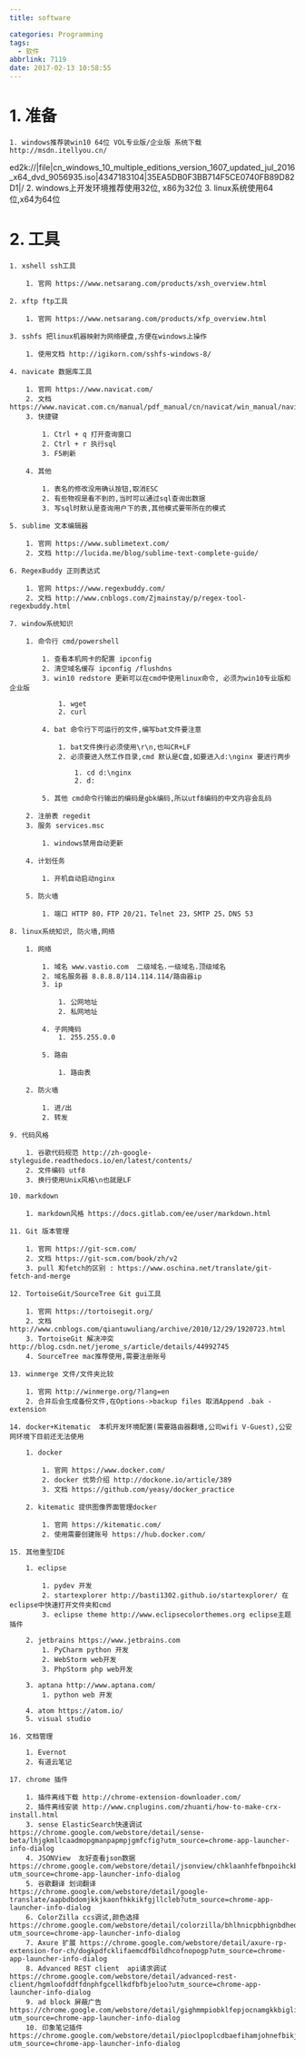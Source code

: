 ```yaml
---
title: software

categories: Programming
tags:
  - 软件
abbrlink: 7119
date: 2017-02-13 10:58:55
---
```


# 1. 准备
	1. windows推荐装win10 64位 VOL专业版/企业版 系统下载http://msdn.itellyou.cn/
ed2k://|file|cn_windows_10_multiple_editions_version_1607_updated_jul_2016_x64_dvd_9056935.iso|4347183104|35EA5DB0F3BB714F5CE0740FB89D82D1|/
	2. windows上开发环境推荐使用32位, x86为32位
	3. linux系统使用64位,x64为64位

# 2. 工具
	1. xshell ssh工具

		1. 官网 https://www.netsarang.com/products/xsh_overview.html

	2. xftp ftp工具

		1. 官网 https://www.netsarang.com/products/xfp_overview.html

	3. sshfs 把linux机器映射为网络硬盘,方便在windows上操作

		1. 使用文档 http://igikorn.com/sshfs-windows-8/

	4. navicate 数据库工具

		1. 官网 https://www.navicat.com/
		2. 文档 https://www.navicat.com.cn/manual/pdf_manual/cn/navicat/win_manual/navicat_cs.pdf
		3. 快捷键

			1. Ctrl + q 打开查询窗口
			2. Ctrl + r 执行sql
			3. F5刷新

		4. 其他

			1. 表名的修改没用确认按钮,取消ESC
			2. 有些物视是看不到的,当时可以通过sql查询出数据
			3. 写sql时默认是查询用户下的表,其他模式要带所在的模式

	5. sublime 文本编辑器

		1. 官网 https://www.sublimetext.com/
		2. 文档 http://lucida.me/blog/sublime-text-complete-guide/

	6. RegexBuddy 正则表达式

		1. 官网 https://www.regexbuddy.com/
		2. 文档 http://www.cnblogs.com/Zjmainstay/p/regex-tool-regexbuddy.html

	7. window系统知识

		1. 命令行 cmd/powershell

			1. 查看本机网卡的配置 ipconfig
			2. 清空域名缓存 ipconfig /flushdns
			3. win10 redstore 更新可以在cmd中使用linux命令, 必须为win10专业版和企业版

				1. wget
				2. curl

			4. bat 命令行下可运行的文件,编写bat文件要注意

				1. bat文件换行必须使用\r\n,也叫CR+LF
				2. 必须要进入然工作目录,cmd 默认是C盘,如要进入d:\nginx 要进行两步

					1. cd d:\nginx
					2. d:

			5. 其他 cmd命令行输出的编码是gbk编码,所以utf8编码的中文内容会乱码

		2. 注册表 regedit
		3. 服务 services.msc

			1. windows禁用自动更新

		4. 计划任务

			1. 开机自动启动nginx

		5. 防火墙

			1. 端口 HTTP 80，FTP 20/21，Telnet 23，SMTP 25，DNS 53

	8. linux系统知识, 防火墙,网络

		1. 网络

			1. 域名 www.vastio.com  二级域名.一级域名.顶级域名
			2. 域名服务器 8.8.8.8/114.114.114/路由器ip
			3. ip

				1. 公网地址
				2. 私网地址

			4. 子网掩码
				1. 255.255.0.0

			5. 路由

				1. 路由表

		2. 防火墙

			1. 进/出
			2. 转发

	9. 代码风格

		1. 谷歌代码规范 http://zh-google-styleguide.readthedocs.io/en/latest/contents/
		2. 文件编码 utf8
		3. 换行使用Unix风格\n也就是LF

	10. markdown

		1. markdown风格 https://docs.gitlab.com/ee/user/markdown.html

	11. Git 版本管理

		1. 官网 https://git-scm.com/
		2. 文档 https://git-scm.com/book/zh/v2
		3. pull 和fetch的区别 : https://www.oschina.net/translate/git-fetch-and-merge

	12. TortoiseGit/SourceTree Git gui工具

		1. 官网 https://tortoisegit.org/
		2. 文档 http://www.cnblogs.com/qiantuwuliang/archive/2010/12/29/1920723.html
		3. TortoiseGit 解决冲突 http://blog.csdn.net/jerome_s/article/details/44992745
		4. SourceTree mac推荐使用,需要注册账号

	13. winmerge 文件/文件夹比较

		1. 官网 http://winmerge.org/?lang=en
		2. 合并后会生成备份文件,在Options->backup files 取消Append .bak -extension

	14. docker+Kitematic  本机开发环境配置(需要路由器翻墙,公司wifi V-Guest),公安网环境下目前还无法使用

		1. docker

			1. 官网 https://www.docker.com/
			2. docker 优势介绍 http://dockone.io/article/389
			3. 文档 https://github.com/yeasy/docker_practice

		2. kitematic 提供图像界面管理docker

			1. 官网 https://kitematic.com/
			2. 使用需要创建账号 https://hub.docker.com/

	15. 其他重型IDE

		1. eclipse

			1. pydev 开发
			2. startexplorer http://basti1302.github.io/startexplorer/ 在eclipse中快速打开文件夹和cmd
			3. eclipse theme http://www.eclipsecolorthemes.org eclipse主题插件

		2. jetbrains https://www.jetbrains.com
			1. PyCharm python 开发
			2. WebStorm web开发
			3. PhpStorm php web开发

		3. aptana http://www.aptana.com/
			1. python web 开发

		4. atom https://atom.io/
		5. visual studio

	16. 文档管理

		1. Evernot
		2. 有道云笔记

	17. chrome 插件

		1. 插件离线下载 http://chrome-extension-downloader.com/
		2. 插件离线安装 http://www.cnplugins.com/zhuanti/how-to-make-crx-install.html
		3. sense ElasticSearch快速调试 https://chrome.google.com/webstore/detail/sense-beta/lhjgkmllcaadmopgmanpapmpjgmfcfig?utm_source=chrome-app-launcher-info-dialog
		4. JSONView  友好查看json数据 https://chrome.google.com/webstore/detail/jsonview/chklaanhfefbnpoihckbnefhakgolnmc?utm_source=chrome-app-launcher-info-dialog
		5. 谷歌翻译 划词翻译 https://chrome.google.com/webstore/detail/google-translate/aapbdbdomjkkjkaonfhkkikfgjllcleb?utm_source=chrome-app-launcher-info-dialog
		6. ColorZilla ccs调试,颜色选择 https://chrome.google.com/webstore/detail/colorzilla/bhlhnicpbhignbdhedgjhgdocnmhomnp?utm_source=chrome-app-launcher-info-dialog
		7. Axure 扩展 https://chrome.google.com/webstore/detail/axure-rp-extension-for-ch/dogkpdfcklifaemcdfbildhcofnopogp?utm_source=chrome-app-launcher-info-dialog
		8. Advanced REST client  api请求调试 https://chrome.google.com/webstore/detail/advanced-rest-client/hgmloofddffdnphfgcellkdfbfbjeloo?utm_source=chrome-app-launcher-info-dialog
		9. ad block 屏蔽广告 https://chrome.google.com/webstore/detail/gighmmpiobklfepjocnamgkkbiglidom?utm_source=chrome-app-launcher-info-dialog
		10. 印象笔记插件 https://chrome.google.com/webstore/detail/pioclpoplcdbaefihamjohnefbikjilc?utm_source=chrome-app-launcher-info-dialog






